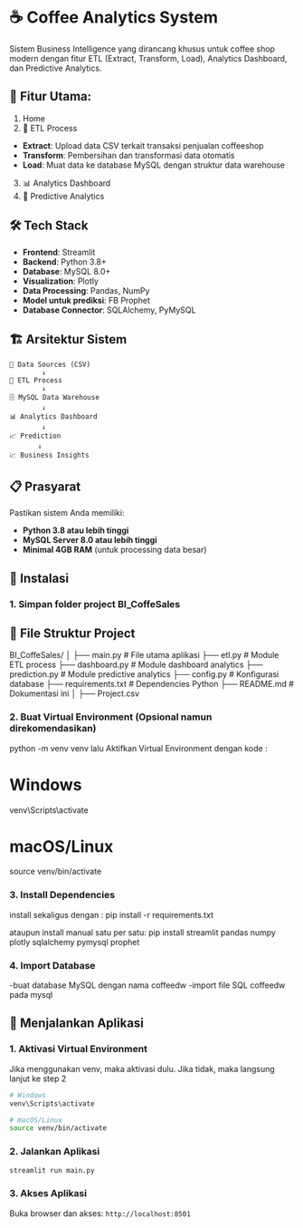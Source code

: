 # ☕ Coffee Analytics System

Sistem Business Intelligence yang dirancang khusus untuk coffee shop modern dengan fitur ETL (Extract, Transform, Load), Analytics Dashboard, dan Predictive Analytics.

## 🚀 Fitur Utama:

1. Home
2. 🔄 ETL Process

- **Extract**: Upload data CSV terkait transaksi penjualan coffeeshop
- **Transform**: Pembersihan dan transformasi data otomatis
- **Load**: Muat data ke database MySQL dengan struktur data warehouse

3. 📊 Analytics Dashboard
4. 🔮 Predictive Analytics

## 🛠️ Tech Stack

- **Frontend**: Streamlit
- **Backend**: Python 3.8+
- **Database**: MySQL 8.0+
- **Visualization**: Plotly
- **Data Processing**: Pandas, NumPy
- **Model untuk prediksi**: FB Prophet
- **Database Connector**: SQLAlchemy, PyMySQL

## 🏗️ Arsitektur Sistem

```
📁 Data Sources (CSV)
        ↓
🔄 ETL Process
        ↓
🗄️ MySQL Data Warehouse
        ↓
📊 Analytics Dashboard
        ↓
📈 Prediction
       ↓
📈 Business Insights
```

## 📋 Prasyarat

Pastikan sistem Anda memiliki:

- **Python 3.8 atau lebih tinggi**
- **MySQL Server 8.0 atau lebih tinggi**
- **Minimal 4GB RAM** (untuk processing data besar)

## 🔧 Instalasi

### 1. Simpan folder project BI_CoffeSales

## 📝 File Struktur Project

BI_CoffeSales/
│
├── main.py # File utama aplikasi
├── etl.py # Module ETL process
├── dashboard.py # Module dashboard analytics
├── prediction.py # Module predictive analytics
├── config.py # Konfigurasi database
├── requirements.txt # Dependencies Python
├── README.md # Dokumentasi ini
│
├── Project.csv

### 2. Buat Virtual Environment (Opsional namun direkomendasikan)

python -m venv venv
lalu Aktifkan Virtual Environment dengan kode :

# Windows

venv\Scripts\activate

# macOS/Linux

source venv/bin/activate

### 3. Install Dependencies

install sekaligus dengan :
pip install -r requirements.txt

ataupun install manual satu per satu:
pip install streamlit pandas numpy plotly sqlalchemy pymysql prophet

### 4. Import Database

-buat database MySQL dengan nama coffeedw
-import file SQL coffeedw pada mysql

## 🚀 Menjalankan Aplikasi

### 1. Aktivasi Virtual Environment

Jika menggunakan venv, maka aktivasi dulu. Jika tidak, maka langsung lanjut ke step 2

```bash
# Windows
venv\Scripts\activate

# macOS/Linux
source venv/bin/activate
```

### 2. Jalankan Aplikasi

```bash
streamlit run main.py
```

### 3. Akses Aplikasi

Buka browser dan akses: `http://localhost:8501`
